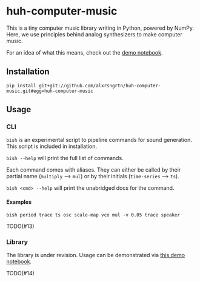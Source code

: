 # huh-computer-music

This is a tiny computer music library writing in Python, powered by NumPy. 
Here, we use principles behind analog synthesizers to make computer music. 

For an idea of what this means, check out the [demo notebook](/demos/huh_computer_music.ipynb).

## Installation

`pip install git+git://github.com/alxrsngrtn/huh-computer-music.git#egg=huh-computer-music`

## Usage

### CLI

`bish` is an experimental script to pipeline commands for sound generation. This script is included in installation.

`bish --help` will print the full list of commands. 

Each command comes with aliases. They can either be called by their partial name (`multiply` --> `mul`) or 
by their initials (`time-series` --> `ts`).

`bish <cmd> --help` will print the unabridged docs for the command.

#### Examples

`bish period trace ts osc scale-map vco mul -v 0.05 trace speaker`

TODO(#13)

### Library

The library is under revision. Usage can be demonstrated via [this demo notebook](demos/huh_computer_music.ipynb).

TODO(#14)

